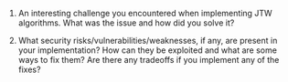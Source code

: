 1. An interesting challenge you encountered when implementing JTW algorithms. What was the issue and how did you solve it?

2. What security risks/vulnerabilities/weaknesses, if any, are present in your implementation? How can they be exploited and what are some ways to fix them? Are there any tradeoffs if you implement any of the fixes?
